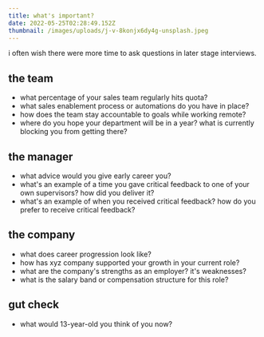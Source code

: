 ```yaml
---
title: what's important?
date: 2022-05-25T02:28:49.152Z
thumbnail: /images/uploads/j-v-8konjx6dy4g-unsplash.jpeg
---
```

i often wish there were more time to ask questions in later stage interviews.

## the team

- what percentage of your sales team regularly hits quota?
- what sales enablement process or automations do you have in place?
- how does the team stay accountable to goals while working remote?
- where do you hope your department will be in a year? what is currently blocking you from getting there?

## the manager

- what advice would you give early career you?
- what's an example of a time you gave critical feedback to one of your own supervisors? how did you deliver it? 
- what's an example of when you received critical feedback? how do you prefer to receive critical feedback?

## the company

- what does career progression look like?
- how has xyz company supported your growth in your current role?
- what are the company's strengths as an employer? it's weaknesses?
- what is the salary band or compensation structure for this role?

## gut check

- what would 13-year-old you think of you now?